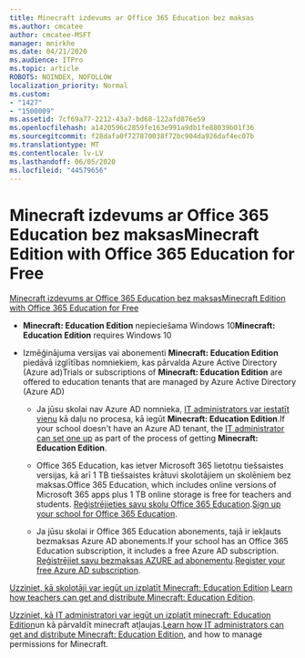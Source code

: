 ```yaml
---
title: Minecraft izdevums ar Office 365 Education bez maksas
ms.author: cmcatee
author: cmcatee-MSFT
manager: mnirkhe
ms.date: 04/21/2020
ms.audience: ITPro
ms.topic: article
ROBOTS: NOINDEX, NOFOLLOW
localization_priority: Normal
ms.custom:
- "1427"
- "1500009"
ms.assetid: 7cf69a77-2212-43a7-bd68-122afd876e59
ms.openlocfilehash: a1420596c2859fe163e991a9db1fe88039b01f36
ms.sourcegitcommit: f28dafa0f727870038f72bc904da926daf4ec07b
ms.translationtype: MT
ms.contentlocale: lv-LV
ms.lasthandoff: 06/05/2020
ms.locfileid: "44579656"
---
```

# <a name="minecraft-edition-with-office-365-education-for-free"></a><span data-ttu-id="f412c-102">Minecraft izdevums ar Office 365 Education bez maksas</span><span class="sxs-lookup"><span data-stu-id="f412c-102">Minecraft Edition with Office 365 Education for Free</span></span>

[<span data-ttu-id="f412c-103">Minecraft izdevums ar Office 365 Education bez maksas</span><span class="sxs-lookup"><span data-stu-id="f412c-103">Minecraft Edition with Office 365 Education for Free</span></span>](https://docs.microsoft.com/education/windows/get-minecraft-for-education)
  
- <span data-ttu-id="f412c-104">**Minecraft: Education Edition** nepieciešama Windows 10</span><span class="sxs-lookup"><span data-stu-id="f412c-104">**Minecraft: Education Edition** requires Windows 10</span></span>

- <span data-ttu-id="f412c-105">Izmēģinājuma versijas vai abonementi **Minecraft: Education Edition** piedāvā izglītības nomniekiem, kas pārvalda Azure Active Directory (Azure ad)</span><span class="sxs-lookup"><span data-stu-id="f412c-105">Trials or subscriptions of **Minecraft: Education Edition** are offered to education tenants that are managed by Azure Active Directory (Azure AD)</span></span>

  - <span data-ttu-id="f412c-106">Ja jūsu skolai nav Azure AD nomnieka, [IT administrators var iestatīt vienu](https://docs.microsoft.com/education/windows/school-get-minecraft) kā daļu no procesa, kā iegūt **Minecraft: Education Edition**.</span><span class="sxs-lookup"><span data-stu-id="f412c-106">If your school doesn't have an Azure AD tenant, the [IT administrator can set one up](https://docs.microsoft.com/education/windows/school-get-minecraft) as part of the process of getting **Minecraft: Education Edition**.</span></span>

  - <span data-ttu-id="f412c-107">Office 365 Education, kas ietver Microsoft 365 lietotņu tiešsaistes versijas, kā arī 1 TB tiešsaistes krātuvi skolotājiem un skolēniem bez maksas.</span><span class="sxs-lookup"><span data-stu-id="f412c-107">Office 365 Education, which includes online versions of Microsoft 365 apps plus 1 TB online storage is free for teachers and students.</span></span> <span data-ttu-id="f412c-108">[Reģistrējieties savu skolu Office 365 Education](https://products.office.com/academic/office-365-education-plan).</span><span class="sxs-lookup"><span data-stu-id="f412c-108">[Sign up your school for Office 365 Education](https://products.office.com/academic/office-365-education-plan).</span></span>

  - <span data-ttu-id="f412c-109">Ja jūsu skolai ir Office 365 Education abonements, tajā ir iekļauts bezmaksas Azure AD abonements.</span><span class="sxs-lookup"><span data-stu-id="f412c-109">If your school has an Office 365 Education subscription, it includes a free Azure AD subscription.</span></span> <span data-ttu-id="f412c-110">[Reģistrējiet savu bezmaksas AZURE ad abonementu](https://msdn.microsoft.com/library/windows/hardware/mt703369%28v=vs.85%29.aspx).</span><span class="sxs-lookup"><span data-stu-id="f412c-110">[Register your free Azure AD subscription](https://msdn.microsoft.com/library/windows/hardware/mt703369%28v=vs.85%29.aspx).</span></span>

<span data-ttu-id="f412c-111">[Uzziniet, kā skolotāji var iegūt un izplatīt Minecraft: Education Edition](https://docs.microsoft.com/education/windows/teacher-get-minecraft).</span><span class="sxs-lookup"><span data-stu-id="f412c-111">[Learn how teachers can get and distribute Minecraft: Education Edition](https://docs.microsoft.com/education/windows/teacher-get-minecraft).</span></span>
  
<span data-ttu-id="f412c-112">[Uzziniet, kā IT administratori var iegūt un izplatīt minecraft: Education Edition](https://docs.microsoft.com/education/windows/school-get-minecraft)un kā pārvaldīt minecraft atļaujas.</span><span class="sxs-lookup"><span data-stu-id="f412c-112">[Learn how IT administrators can get and distribute Minecraft: Education Edition](https://docs.microsoft.com/education/windows/school-get-minecraft), and how to manage permissions for Minecraft.</span></span>